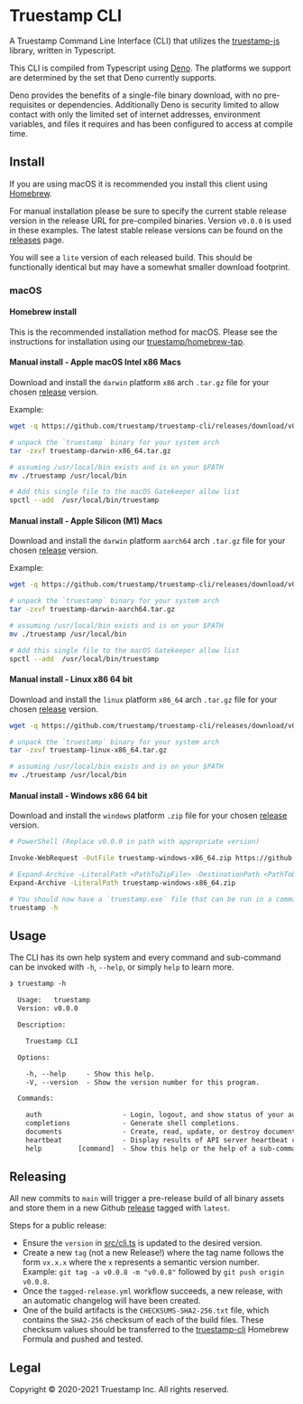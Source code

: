 # Truestamp CLI

A Truestamp Command Line Interface (CLI) that utilizes the
[truestamp-js](https://github.com/truestamp/truestamp-js) library, written in
Typescript.

This CLI is compiled from Typescript using [Deno](https://deno.land/). The
platforms we support are determined by the set that Deno currently supports.

Deno provides the benefits of a single-file binary download, with no
pre-requisites or dependencies. Additionally Deno is security limited to allow
contact with only the limited set of internet addresses, environment variables,
and files it requires and has been configured to access at compile time.

## Install

If you are using macOS it is recommended you install this client using
[Homebrew](https://brew.sh/).

For manual installation please be sure to specify the current stable release
version in the release URL for pre-compiled binaries. Version `v0.0.0` is used
in these examples. The latest stable release versions can be found on the
[releases](https://github.com/truestamp/truestamp-cli/releases) page.

You will see a `lite` version of each released build. This should be
functionally identical but may have a somewhat smaller download footprint.

### macOS

#### Homebrew install

This is the recommended installation method for macOS. Please see the
instructions for installation using our
[truestamp/homebrew-tap](https://github.com/truestamp/homebrew-tap/).

#### Manual install - Apple macOS Intel x86 Macs

Download and install the `darwin` platform `x86` arch `.tar.gz` file for your
chosen [release](https://github.com/truestamp/truestamp-cli/releases) version.

Example:

```sh
wget -q https://github.com/truestamp/truestamp-cli/releases/download/v0.0.0/truestamp-darwin-x86_64.tar.gz

# unpack the `truestamp` binary for your system arch
tar -zxvf truestamp-darwin-x86_64.tar.gz

# assuming /usr/local/bin exists and is on your $PATH
mv ./truestamp /usr/local/bin

# Add this single file to the macOS Gatekeeper allow list
spctl --add  /usr/local/bin/truestamp
```

#### Manual install - Apple Silicon (M1) Macs

Download and install the `darwin` platform `aarch64` arch `.tar.gz` file for
your chosen [release](https://github.com/truestamp/truestamp-cli/releases)
version.

Example:

```sh
wget -q https://github.com/truestamp/truestamp-cli/releases/download/v0.0.0/truestamp-darwin-aarch64.tar.gz

# unpack the `truestamp` binary for your system arch
tar -zxvf truestamp-darwin-aarch64.tar.gz

# assuming /usr/local/bin exists and is on your $PATH
mv ./truestamp /usr/local/bin

# Add this single file to the macOS Gatekeeper allow list
spctl --add  /usr/local/bin/truestamp
```

#### Manual install - Linux x86 64 bit

Download and install the `linux` platform `x86_64` arch `.tar.gz` file for your
chosen [release](https://github.com/truestamp/truestamp-cli/releases) version.

```sh
wget -q https://github.com/truestamp/truestamp-cli/releases/download/v0.0.0/truestamp-linux-x86_64.tar.gz

# unpack the `truestamp` binary for your system arch
tar -zxvf truestamp-linux-x86_64.tar.gz

# assuming /usr/local/bin exists and is on your $PATH
mv ./truestamp /usr/local/bin
```

#### Manual install - Windows x86 64 bit

Download and install the `windows` platform `.zip` file for your chosen
[release](https://github.com/truestamp/truestamp-cli/releases) version.

```sh
# PowerShell (Replace v0.0.0 in path with appropriate version)

Invoke-WebRequest -OutFile truestamp-windows-x86_64.zip https://github.com/truestamp/truestamp-cli/releases/download/v0.0.0/truestamp-windows-x86_64.zip

# Expand-Archive -LiteralPath <PathToZipFile> -DestinationPath <PathToDestination>
Expand-Archive -LiteralPath truestamp-windows-x86_64.zip

# You should now have a `truestamp.exe` file that can be run in a command shell
truestamp -h
```

## Usage

The CLI has its own help system and every command and sub-command can be invoked
with `-h`, `--help`, or simply `help` to learn more.

```txt
❯ truestamp -h

  Usage:   truestamp
  Version: v0.0.0

  Description:

    Truestamp CLI

  Options:

    -h, --help     - Show this help.
    -V, --version  - Show the version number for this program.

  Commands:

    auth                    - Login, logout, and show status of your authentication.
    completions             - Generate shell completions.
    documents               - Create, read, update, or destroy documents.
    heartbeat               - Display results of API server heartbeat call.
    help         [command]  - Show this help or the help of a sub-command.
```

## Releasing

All new commits to `main` will trigger a pre-release build of all binary assets
and store them in a new Github
[release](https://github.com/truestamp/truestamp-cli/releases) tagged with
`latest`.

Steps for a public release:

- Ensure the `version` in [src/cli.ts](src/cli.ts) is updated to the desired
  version.
- Create a new `tag` (not a new Release!) where the tag name follows the form
  `vx.x.x` where the `x` represents a semantic version number. Example:
  `git tag -a v0.0.8 -m "v0.0.8"` followed by `git push origin v0.0.8`.
- Once the `tagged-release.yml` workflow succeeds, a new release, with an
  automatic changelog will have been created.
- One of the build artifacts is the `CHECKSUMS-SHA2-256.txt` file, which
  contains the `SHA2-256` checksum of each of the build files. These checksum
  values should be transferred to the
  [truestamp-cli](https://github.com/truestamp/homebrew-tap/blob/main/Formula/truestamp-cli.rb)
  Homebrew Formula and pushed and tested.

## Legal

Copyright © 2020-2021 Truestamp Inc. All rights reserved.
